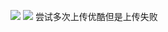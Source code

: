 
![](https://s3.cn-north-1.amazonaws.com.cn/tws-upload/images/1552990705387-05de0f94-ccfa-4458-8c0b-916c98b565fc.jpeg)
![](https://s3.cn-north-1.amazonaws.com.cn/tws-upload/images/1552990712781-cfeb53c5-91d6-4cc4-aa07-cfb009a78a31.jpeg)
尝试多次上传优酷但是上传失败
